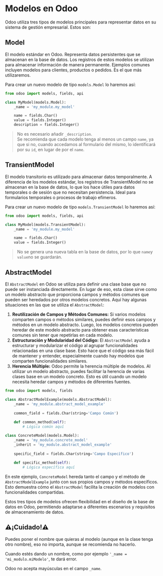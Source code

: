 
# Modelos en Odoo

Odoo utiliza tres tipos de modelos principales para representar datos en su sistema de gestión empresarial. Estos son:

## Model

El modelo estándar en Odoo. Representa datos persistentes que se almacenan en la base de datos. Los registros de estos modelos se utilizan para almacenar información de manera permanente. Ejemplos comunes incluyen modelos para clientes, productos o pedidos. Es el que más utilizaremos.

Para crear un nuevo modelo de tipo `models.Model` lo haremos así:
```python
from odoo import models, fields, api

class MyModel(models.Model):
    _name = 'my_module.my_model'

    name = fields.Char()
    value = fields.Integer()
    description = fields.Integer()
```

> No es necesario añadir `_description`.  
Se recomienda que cada modelo tenga al menos un campo `name`, ya que si no, cuando accedamos al formulario del mismo, lo identificará por su `id`, en lugar de por el `name`. 

## TransientModel

El modelo transitorio es utilizado para almacenar datos temporalmente. A diferencia de los modelos estándar, los registros de TransientModel no se almacenan en la base de datos, lo que los hace útiles para datos temporales o de sesión que no necesitan persistencia. Ideal para formularios temporales o procesos de trabajo efímeros.

Para crear un nuevo modelo de tipo `models.TransientModel` lo haremos así:
```python
from odoo import models, fields, api

class MyModel(models.TransientModel):
    _name = 'my_module.my_model'

    name = fields.Char() 
    value = fields.Integer()
```

> No se genera una nueva tabla en la base de datos, por lo que `name`y `value`no se guardarán.


## AbstractModel

El `AbstractModel` en Odoo se utiliza para definir una clase base que no puede ser instanciada directamente. En lugar de eso, esta clase sirve como un modelo abstracto que proporciona campos y métodos comunes que pueden ser heredados por otros modelos concretos. Aquí hay algunas situaciones en las que se utiliza el `AbstractModel`:

1. **Reutilización de Campos y Métodos Comunes:** Si varios modelos comparten campos o métodos similares, puedes definir esos campos y métodos en un modelo abstracto. Luego, los modelos concretos pueden heredar de este modelo abstracto para obtener esas características comunes sin tener que repetirlas en cada modelo.
2. **Estructuración y Modularidad del Código:** El `AbstractModel` ayuda a estructurar y modularizar el código al agrupar funcionalidades relacionadas en una clase base. Esto hace que el código sea más fácil de mantener y entender, especialmente cuando hay modelos que comparten funcionalidades similares.
3. **Herencia Múltiple:** Odoo permite la herencia múltiple de modelos. Al utilizar un modelo abstracto, puedes facilitar la herencia de varias clases base en un modelo concreto. Esto es útil cuando un modelo necesita heredar campos y métodos de diferentes fuentes.

```python
from odoo import models, fields

class AbstractModelExample(models.AbstractModel):
    _name = 'my_module.abstract_model_example'
    
    common_field = fields.Char(string='Campo Común')
    
    def common_method(self):
        # Lógica común aquí

class ConcreteModel(models.Model):
    _name = 'my_module.concrete_model'
    _inherit = 'my_module.abstract_model_example'
    
    specific_field = fields.Char(string='Campo Específico')
    
    def specific_method(self):
        # Lógica específica aquí
```

En este ejemplo, `ConcreteModel` hereda tanto el campo y el método de `AbstractModelExample` junto con sus propios campos y métodos específicos. Esto demuestra cómo el `AbstractModel` facilita la creación de modelos con funcionalidades compartidas.

Estos tres tipos de modelos ofrecen flexibilidad en el diseño de la base de datos en Odoo, permitiendo adaptarse a diferentes escenarios y requisitos de almacenamiento de datos.

## ⚠️¡Cuidado!⚠️

Puedes poner el nombre que quieras al modelo (aunque en la clase tenga otro nombre), eso no importa, aunque se recomienda no hacerlo.

Cuando estés dando un nombre, como por ejemplo `'_name = 'mi_modulo.miModelo'`, te dará error.

Odoo no acepta mayúsculas en el campo `_name`.
